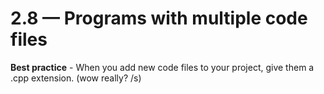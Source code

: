 # 2.8 — Programs with multiple code files

**Best practice** - When you add new code files to your project, give them a .cpp extension. (wow really? /s)

